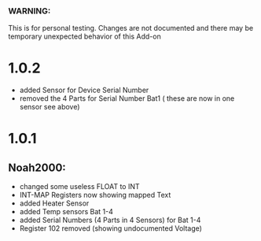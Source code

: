 ### WARNING: 
This is for personal testing. 
Changes are not documented and there may be temporary unexpected behavior of this Add-on

# 1.0.2

+ added Sensor for Device Serial Number
+ removed the 4 Parts for Serial Number Bat1 ( these are now in one sensor see above)


# 1.0.1

## Noah2000:
+ changed some useless FLOAT to INT
+ INT-MAP Registers now showing mapped Text
+ added Heater Sensor
+ added Temp sensors Bat 1-4
+ added Serial Numbers (4 Parts in 4 Sensors) for Bat 1-4
+ Register 102 removed (showing undocumented Voltage)
